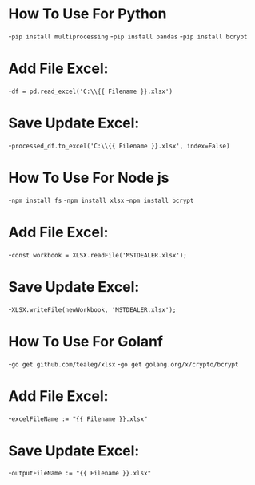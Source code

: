 # How To Use For Python

-`pip install multiprocessing`
-`pip install pandas`
-`pip install bcrypt`

# Add File Excel:
-`df = pd.read_excel('C:\\{{ Filename }}.xlsx')`

# Save Update Excel:
-`processed_df.to_excel('C:\\{{ Filename }}.xlsx', index=False)`


# How To Use For Node js

-`npm install fs`
-`npm install xlsx`
-`npm install bcrypt`

# Add File Excel:
-`const workbook = XLSX.readFile('MSTDEALER.xlsx');`

# Save Update Excel:
-`XLSX.writeFile(newWorkbook, 'MSTDEALER.xlsx');`

# How To Use For Golanf

-`go get github.com/tealeg/xlsx`
-`go get golang.org/x/crypto/bcrypt`

# Add File Excel:
-`excelFileName := "{{ Filename }}.xlsx"`

# Save Update Excel:
-`outputFileName := "{{ Filename }}.xlsx"`